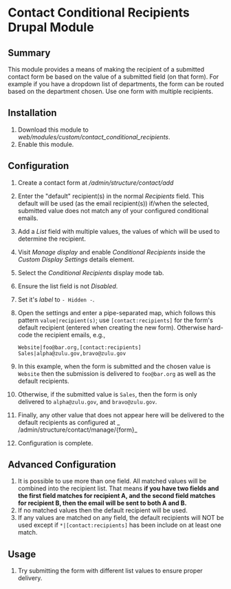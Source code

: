 # Contact Conditional Recipients Drupal Module

## Summary

This module provides a means of making the recipient of a submitted contact form
be based on the value of a submitted field (on that form).  For example if you have a dropdown list of departments, the form can be routed based on the department chosen.  Use one form with multiple recipients.

## Installation

1. Download this module to _web/modules/custom/contact_conditional_recipients_.
1. Enable this module.

## Configuration

1. Create a contact form at _/admin/structure/contact/add_
1. Enter the "default" recipient(s) in the normal _Recipients_ field.  This default will be used (as the email recipient(s)) if/when the selected, submitted value does not match any of your configured conditional emails.
1. Add a _List_ field with multiple values, the values of which will be used to
   determine the recipient.
1. Visit _Manage display_ and enable _Conditional Recipients_ inside the _Custom Display
   Settings_ details element.
1. Select the _Conditional Recipients_ display mode tab.
1. Ensure the list field is not _Disabled_.
1. Set it's _label_ to `- Hidden -`.
1. Open the settings and enter a pipe-separated map, which follows this
   pattern `value|recipient(s)`; use `[contact:recipients]` for the form's
   default recipient (entered when creating the new form). Otherwise hard-code
   the recipient emails, e.g.,

    ```text
    Website|foo@bar.org,[contact:recipients]
    Sales|alpha@zulu.gov,bravo@zulu.gov
    ```

1. In this example, when the form is submitted and the chosen value is `Website`
   then the submission is delivered to `foo@bar.org` as well as the default
   recipients.
1. Otherwise, if the submitted value is `Sales`, then the form is only delivered
   to `alpha@zulu.gov`, and `bravo@zulu.gov`.
1. Finally, any other value that does not appear here will be delivered to the
   default recipients as configured at _
   /admin/structure/contact/manage/{form}_
1. Configuration is complete.

## Advanced Configuration

1. It is possible to use more than one field.  All matched values will be combined into the recipient list.  That means **if you have two fields and the first field matches for recipient A, and the second field matches for recipient B, then the email will be sent to both A and B.**
1. If no matched values then the default recipient will be used.
1. If any values are matched on any field, the default recipients will NOT be used except if `*|[contact:recipients]` has been include on at least one match.

## Usage

1. Try submitting the form with different list values to ensure proper delivery.
